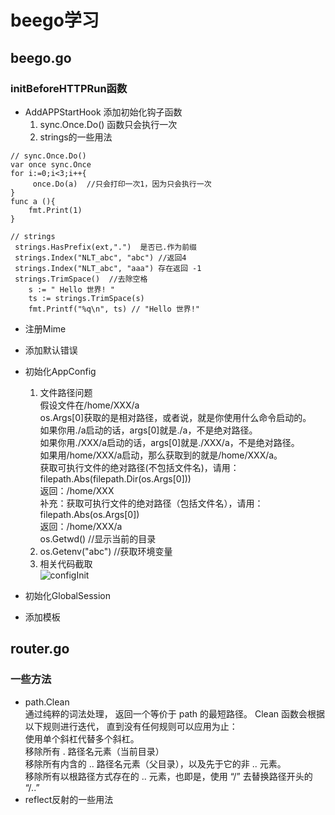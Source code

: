 # beego学习
## beego.go
### initBeforeHTTPRun函数
* AddAPPStartHook 添加初始化钩子函数  
  1. sync.Once.Do() 函数只会执行一次  
  2. strings的一些用法
```
// sync.Once.Do()
var once sync.Once
for i:=0;i<3;i++{
     once.Do(a)  //只会打印一次1，因为只会执行一次
}
func a (){
    fmt.Print(1)
}
```
```
// strings
 strings.HasPrefix(ext,".")  是否已.作为前缀
 strings.Index("NLT_abc", "abc") //返回4
 strings.Index("NLT_abc", "aaa") 存在返回 -1
 strings.TrimSpace()  //去除空格
    s := " Hello 世界! "  
    ts := strings.TrimSpace(s)  
    fmt.Printf("%q\n", ts) // "Hello 世界!"  
```
* 注册Mime
* 添加默认错误
* 初始化AppConfig
  1. 文件路径问题  
  假设文件在/home/XXX/a  
  os.Args[0]获取的是相对路径，或者说，就是你使用什么命令启动的。  
  如果你用./a启动的话，args[0]就是./a，不是绝对路径。  
  如果你用./XXX/a启动的话，args[0]就是./XXX/a，不是绝对路径。  
  如果用/home/XXX/a启动，那么获取到的就是/home/XXX/a。  
  获取可执行文件的绝对路径(不包括文件名)，请用：  
  filepath.Abs(filepath.Dir(os.Args[0]))  
  返回：/home/XXX  
  补充：获取可执行文件的绝对路径（包括文件名），请用：  
  filepath.Abs(os.Args[0])  
  返回：/home/XXX/a  
  os.Getwd() //显示当前的目录  
  2. os.Getenv("abc") //获取环境变量
  3. 相关代码截取  
     ![configInit](https://source.prod-v1.nightplus.cn/075b1596a50d4b2ebd838336c7dbc001.jpg)  


   
* 初始化GlobalSession
* 添加模板

## router.go  
### 一些方法  
* path.Clean  
通过纯粹的词法处理， 返回一个等价于 path 的最短路径。 Clean 函数会根据以下规则进行迭代， 直到没有任何规则可以应用为止：  
使用单个斜杠代替多个斜杠。  
移除所有 . 路径名元素（当前目录）  
移除所有内含的 .. 路径名元素（父目录），以及先于它的非 .. 元素。  
移除所有以根路径方式存在的 .. 元素，也即是，使用 “/” 去替换路径开头的 “/..”  
* reflect反射的一些用法
